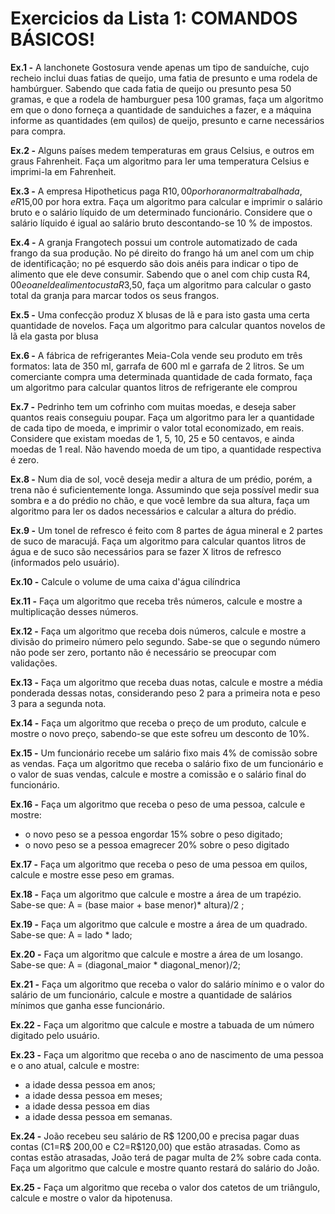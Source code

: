# Exercicios da Lista 1: COMANDOS BÁSICOS!

**Ex.1 -** A lanchonete Gostosura vende apenas um tipo de sanduíche, cujo recheio inclui duas fatias de queijo, uma fatia de presunto e uma rodela de hambúrguer. Sabendo que cada fatia de queijo ou presunto pesa 50 gramas, e que a rodela de hamburguer pesa 100 gramas, faça um algoritmo em que o dono forneça a quantidade de sanduiches a fazer, e a máquina informe as quantidades (em quilos) de queijo, presunto e carne necessários para compra.

**Ex.2 -** Alguns países medem temperaturas em graus Celsius, e outros em graus Fahrenheit. Faça um algoritmo para ler uma temperatura Celsius e imprimi-la em Fahrenheit.

**Ex.3 -** A empresa Hipotheticus paga R$10,00 por hora normal trabalhada, e R$15,00 por hora extra. Faça um algoritmo para calcular e imprimir o salário bruto e o salário líquido de um determinado funcionário. Considere que o salário líquido é igual ao salário bruto descontando-se 10 % de impostos.

**Ex.4 -** A granja Frangotech possui um controle automatizado de cada frango da sua produção. No pé direito do frango há um anel com um chip de identificação; no pé esquerdo são dois anéis para indicar o tipo de alimento que ele deve consumir. Sabendo que o anel com chip custa R$4,00 e o anel de alimento custa R$3,50, faça um algoritmo para calcular o gasto total da granja para marcar todos os seus frangos.

**Ex.5 -** Uma confecção produz X blusas de lã e para isto gasta uma certa quantidade de novelos. Faça um algoritmo para calcular quantos novelos de lã ela gasta por blusa

**Ex.6 -** A fábrica de refrigerantes Meia-Cola vende seu produto em três formatos: lata de 350 ml, garrafa de 600 ml e garrafa de 2 litros. Se um comerciante compra uma determinada quantidade de cada formato, faça um algoritmo para calcular quantos litros de refrigerante ele comprou

**Ex.7 -** Pedrinho tem um cofrinho com muitas moedas, e deseja saber quantos reais conseguiu poupar. Faça um algoritmo para ler a quantidade de cada tipo de moeda, e imprimir o valor total economizado, em reais. Considere que existam moedas de 1, 5, 10, 25 e 50 centavos, e ainda  moedas de 1 real. Não havendo moeda de um tipo, a quantidade respectiva é zero.

**Ex.8 -** Num dia de sol, você deseja medir a altura de um prédio, porém, a trena não é suficientemente longa. Assumindo que seja possível medir sua sombra e a do prédio no chão, e que você lembre da sua altura, faça um algoritmo para ler os dados necessários e calcular a altura do prédio.

**Ex.9 -** Um tonel de refresco é feito com 8 partes de água mineral e 2 partes de suco de maracujá. Faça um algoritmo para calcular quantos litros de água e de suco são necessários para se fazer X litros de refresco (informados pelo usuário).

**Ex.10 -** Calcule o volume de uma caixa d'água cilíndrica

**Ex.11 -** Faça um algoritmo que receba três números, calcule e mostre a multiplicação desses números.

**Ex.12 -** Faça um algoritmo que receba dois números, calcule e mostre a divisão do primeiro número pelo segundo. Sabe-se que o segundo número não pode ser zero, portanto não é necessário se preocupar com validações.

**Ex.13 -** Faça um algoritmo que receba duas notas, calcule e mostre a média ponderada dessas notas, considerando peso 2 para a primeira nota e peso 3 para a segunda nota.

**Ex.14 -** Faça um algoritmo que receba o preço de um produto, calcule e mostre o novo preço, sabendo-se que este sofreu um desconto de 10%.

**Ex.15 -** Um funcionário recebe um salário fixo mais 4% de comissão sobre as vendas. Faça um algoritmo que receba o salário fixo de um funcionário e o valor de suas vendas, calcule e mostre a comissão e o salário final do funcionário.

**Ex.16 -** Faça um algoritmo que receba o peso de uma pessoa, calcule e mostre:
<ul>
<li>o novo peso se a pessoa engordar 15% sobre o peso digitado;</li>
<li>o novo peso se a pessoa emagrecer 20% sobre o peso digitado</li>
</ul>

**Ex.17 -** Faça um algoritmo que receba o peso de uma pessoa em quilos, calcule e mostre esse peso em gramas.

**Ex.18 -** Faça um algoritmo que calcule e mostre a área de um trapézio. Sabe-se que: A = (base maior + base menor)* altura)/2 ;
 
**Ex.19 -** Faça um algoritmo que calcule e mostre a área de um quadrado. Sabe-se que: A = lado * lado;

**Ex.20 -** Faça um algoritmo que calcule e mostre a área de um losango. Sabe-se que: A = (diagonal_maior * diagonal_menor)/2;

**Ex.21 -** Faça um algoritmo que receba o valor do salário mínimo e o valor do salário de um funcionário, calcule e mostre a quantidade de salários mínimos que ganha esse funcionário.

**Ex.22 -** Faça um algoritmo que calcule e mostre a tabuada de um número digitado pelo usuário.

**Ex.23 -** Faça um algoritmo que receba o ano de nascimento de uma pessoa e o ano atual, calcule e mostre:
<ul>
<li>a idade dessa pessoa em anos;</li>
<li>a idade dessa pessoa em meses;</li>
<li>a idade dessa pessoa em dias</li>
<li>a idade dessa pessoa em semanas.</li>
</ul>

**Ex.24 -**   João recebeu seu salário de R$ 1200,00 e precisa pagar duas contas (C1=R$ 200,00 e C2=R$120,00) que estão atrasadas. Como as contas estão atrasadas, João terá de pagar multa de 2% sobre cada conta. Faça um algoritmo que calcule e mostre quanto restará do salário do João.

**Ex.25 -** Faça um algoritmo que receba o valor dos catetos de um triângulo, calcule e mostre o valor da hipotenusa.

